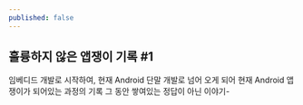 ```yaml
---
published: false
---
```

## 훌륭하지 않은 앱쟁이 기록 #1

임베디드 개발로 시작하여, 
현재 Android 단말 개발로 넘어 오게 되어 현재 Android 앱쟁이가 되어있는 과정의 기록
그 동안 쌓여있는 정답이 아닌 이야기-







